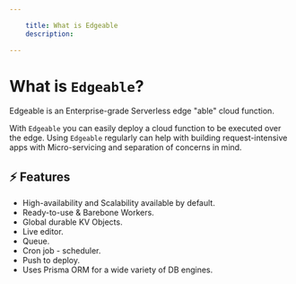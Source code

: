 ```yaml
---

    title: What is Edgeable
    description: 

---
```


# What is `Edgeable`?

Edgeable is an Enterprise-grade Serverless edge "able" cloud function.

With `Edgeable` you can easily deploy a cloud function to be executed over the edge. 
Using `Edgeable` regularly can help with building request-intensive apps with Micro-servicing and separation of concerns in mind.

## ⚡️ Features

- High-availability and Scalability available by default.
- Ready-to-use & Barebone Workers.
- Global durable KV Objects.
- Live editor.
- Queue.
- Cron job - scheduler.
- Push to deploy.
- Uses Prisma ORM for a wide variety of DB engines.